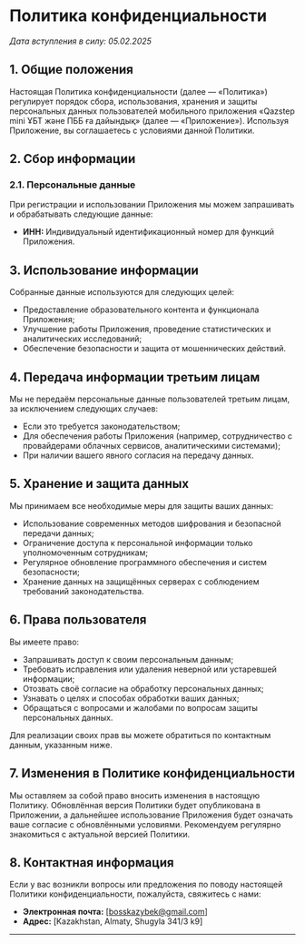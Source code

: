 # Политика конфиденциальности

_Дата вступления в силу: 05.02.2025_

## 1. Общие положения

Настоящая Политика конфиденциальности (далее — «Политика») регулирует порядок сбора, использования, хранения и защиты персональных данных пользователей мобильного приложения «Qazstep mini ҰБТ және ПББ ға дайындық» (далее — «Приложение»). Используя Приложение, вы соглашаетесь с условиями данной Политики.

## 2. Сбор информации

### 2.1. Персональные данные

При регистрации и использовании Приложения мы можем запрашивать и обрабатывать следующие данные:
- **ИНН:** Индивидуальный идентификационный номер для функций Приложения.

## 3. Использование информации

Собранные данные используются для следующих целей:
- Предоставление образовательного контента и функционала Приложения;
- Улучшение работы Приложения, проведение статистических и аналитических исследований;
- Обеспечение безопасности и защита от мошеннических действий.

## 4. Передача информации третьим лицам

Мы не передаём персональные данные пользователей третьим лицам, за исключением следующих случаев:
- Если это требуется законодательством;
- Для обеспечения работы Приложения (например, сотрудничество с провайдерами облачных сервисов, аналитическими системами);
- При наличии вашего явного согласия на передачу данных.

## 5. Хранение и защита данных

Мы принимаем все необходимые меры для защиты ваших данных:
- Использование современных методов шифрования и безопасной передачи данных;
- Ограничение доступа к персональной информации только уполномоченным сотрудникам;
- Регулярное обновление программного обеспечения и систем безопасности;
- Хранение данных на защищённых серверах с соблюдением требований законодательства.

## 6. Права пользователя

Вы имеете право:
- Запрашивать доступ к своим персональным данным;
- Требовать исправления или удаления неверной или устаревшей информации;
- Отозвать своё согласие на обработку персональных данных;
- Узнавать о целях и способах обработки ваших данных;
- Обращаться с вопросами и жалобами по вопросам защиты персональных данных.

Для реализации своих прав вы можете обратиться по контактным данным, указанным ниже.

## 7. Изменения в Политике конфиденциальности

Мы оставляем за собой право вносить изменения в настоящую Политику. Обновлённая версия Политики будет опубликована в Приложении, а дальнейшее использование Приложения будет означать ваше согласие с обновлёнными условиями. Рекомендуем регулярно знакомиться с актуальной версией Политики.

## 8. Контактная информация

Если у вас возникли вопросы или предложения по поводу настоящей Политики конфиденциальности, пожалуйста, свяжитесь с нами:

- **Электронная почта:** [bosskazybek@gmail.com]
- **Адрес:** [Kazakhstan, Almaty, Shugyla 341/3 k9]

---
